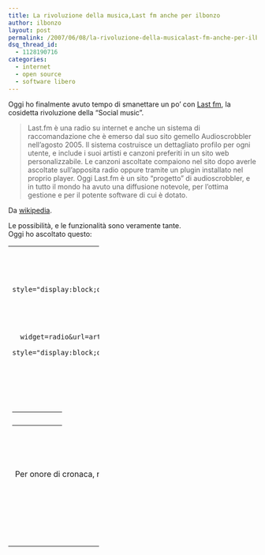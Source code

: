 ```yaml
---
title: La rivoluzione della musica,Last fm anche per ilbonzo
author: ilbonzo
layout: post
permalink: /2007/06/08/la-rivoluzione-della-musicalast-fm-anche-per-ilbonzo/
dsq_thread_id:
  - 1128190716
categories:
  - internet
  - open source
  - software libero
---
```

Oggi ho finalmente avuto tempo di smanettare un po&#8217; con [Last fm][1], la cosidetta rivoluzione della &#8220;Social music&#8221;.

> Last.fm è una radio su internet e anche un sistema di raccomandazione che è emerso dal suo sito gemello Audioscrobbler nell&#8217;agosto 2005. Il sistema costruisce un dettagliato profilo per ogni utente, e include i suoi artisti e canzoni preferiti in un sito web personalizzabile. Le canzoni ascoltate compaiono nel sito dopo averle ascoltate sull&#8217;apposita radio oppure tramite un plugin installato nel proprio player. Oggi Last.fm è un sito &#8220;progetto&#8221; di audioscrobbler, e in tutto il mondo ha avuto una diffusione notevole, per l&#8217;ottima gestione e per il potente software di cui è dotato.

Da [wikipedia][2].

Le possibilità, e le funzionalità sono veramente tante.  
Oggi ho ascoltato questo:

<table class="lfmWidget20070608093456" cellpadding="0" cellspacing="0" border="0" style="width:184px;">
  <tr class="lfmHead">
    <td>
      <a title="Music like Bush" href="http://www.last.fm/listen/artist/Bush/similarartists" target="_blank" style="display:block;overflow:hidden;height:20px;width:184px;background:url(http://panther1.last.fm/widgets/images/en/header/radio/regular_red.png) no-repeat 0 -20px;text-decoration:none;"></a>
    </td>
  </tr>
  
  <tr class="lfmEmbed">
    <td>
    </td>
  </tr>
  
  <tr class="lfmFoot">
    <td style="background:url(http://panther1.last.fm/widgets/images/footer_bg/red.png) repeat-x 0 0;text-align:right;">
      <table cellspacing="0" cellpadding="0" border="0" style="width:184px;">
        <tr>
          <td class="lfmConfig">
            <a href="http://www.last.fm/widgets/?widget=radio&url=artist%2FBush%2Fsimilarartists&colour=red&width=regular&autostart=&from=widget" title="Get your own widget" target="_blank" style="display:block;overflow:hidden;width:85px;height:20px;float:right;background:url(http://panther1.last.fm/widgets/images/en/footer/red_np.png) no-repeat 0px -20px;text-decoration:none;"></a>
          </td>
          
          <td class="lfmView" style="width:74px;">
            <a href="http://www.last.fm/" title="Visit Last.fm" target="_blank" style="display:block;overflow:hidden;width:74px;height:20px;background:url(http://panther1.last.fm/widgets/images/en/footer/red_np.png) no-repeat -85px -20px;text-decoration:none;"></a>
          </td>
          
          <td class="lfmPopup"style="width:25px;">
            <a href="http://www.last.fm/widgets/popup/?widget=radio&url=artist%2FBush%2Fsimilarartists&colour=red&width=regular&autostart=&from=widget&resize=1" title="Load this radio in a pop up" target="_blank" style="display:block;overflow:hidden;width:25px;height:20px;background:url(http://panther1.last.fm/widgets/images/en/footer/red_np.png) no-repeat -159px -20px;text-decoration:none;" onclick="window.open(this.href + '&resize=0','lfm_popup','height=240,width=234,resizable=yes,scrollbars=yes'); return false;"></a>
          </td>
        </tr>
      </table>
    </td>
  </tr>
</table>

Ebbene si, sono in fase Bush&#8230;

Inoltre ho aggiunto sul blog un widget molto carino che visualizza le foto degli artisti da me più ascoltati.

Per onore di cronaca, recentemente Last fm è stata acquistata dalla CBS. Nonostante ciò gli autori originali dovrebbero mantenere la stessa libertà di prima, speriamo.  
Per i dettagli:[http://punto-informatico.it/&#8230;][3]

Quindi Buon ascolto a tutti.  
Gabba Gabba Hey  
Bonzo

<div class='kindleWidget kindleLight' >
  
</div>



 [1]: http://www.lastfm.it
 [2]: http://it.wikipedia.org/wiki/Last.fm
 [3]: http://punto-informatico.it/p.aspx?id=2009489